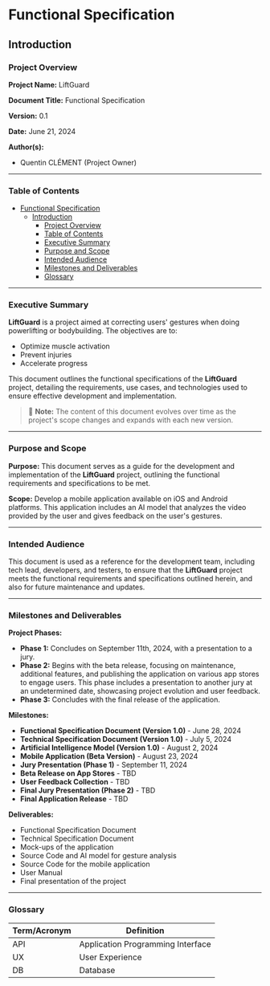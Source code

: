 # Functional Specification

## Introduction

### Project Overview
**Project Name:**
LiftGuard

**Document Title:**
Functional Specification

**Version:**
0.1

**Date:**
June 21, 2024

**Author(s):**
- Quentin CLÉMENT (Project Owner)

---

### Table of Contents
- [Functional Specification](#functional-specification)
  - [Introduction](#introduction)
    - [Project Overview](#project-overview)
    - [Table of Contents](#table-of-contents)
    - [Executive Summary](#executive-summary)
    - [Purpose and Scope](#purpose-and-scope)
    - [Intended Audience](#intended-audience)
    - [Milestones and Deliverables](#milestones-and-deliverables)
    - [Glossary](#glossary)

---

### Executive Summary
**LiftGuard** is a project aimed at correcting users' gestures when doing powerlifting or bodybuilding. The objectives are to:
- Optimize muscle activation
- Prevent injuries
- Accelerate progress

This document outlines the functional specifications of the **LiftGuard** project, detailing the requirements, use cases, and technologies used to ensure effective development and implementation.

> 🚧 **Note:** The content of this document evolves over time as the project's scope changes and expands with each new version.

---

### Purpose and Scope
**Purpose:**
This document serves as a guide for the development and implementation of the **LiftGuard** project, outlining the functional requirements and specifications to be met.

**Scope:**
Develop a mobile application available on iOS and Android platforms. This application includes an AI model that analyzes the video provided by the user and gives feedback on the user's gestures.

---

### Intended Audience
This document is used as a reference for the development team, including tech lead, developers, and testers, to ensure that the **LiftGuard** project meets the functional requirements and specifications outlined herein, and also for future maintenance and updates.

---

### Milestones and Deliverables

**Project Phases:**
- **Phase 1:** Concludes on September 11th, 2024, with a presentation to a jury.
- **Phase 2:** Begins with the beta release, focusing on maintenance, additional features, and publishing the application on various app stores to engage users. This phase includes a presentation to another jury at an undetermined date, showcasing project evolution and user feedback.
- **Phase 3:** Concludes with the final release of the application.

**Milestones:**
- **Functional Specification Document (Version 1.0)** - June 28, 2024
- **Technical Specification Document (Version 1.0)** - July 5, 2024
- **Artificial Intelligence Model (Version 1.0)** - August 2, 2024
- **Mobile Application (Beta Version)** - August 23, 2024
- **Jury Presentation (Phase 1)** - September 11, 2024
- **Beta Release on App Stores** - TBD
- **User Feedback Collection** - TBD
- **Final Jury Presentation (Phase 2)** - TBD
- **Final Application Release** - TBD

**Deliverables:**
- Functional Specification Document
- Technical Specification Document
- Mock-ups of the application
- Source Code and AI model for gesture analysis
- Source Code for the mobile application
- User Manual
- Final presentation of the project

---

### Glossary

| Term/Acronym | Definition                     |
|--------------|--------------------------------|
| API          | Application Programming Interface |
| UX           | User Experience                |
| DB           | Database                       |